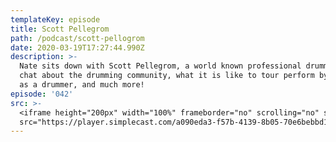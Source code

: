 ```yaml
---
templateKey: episode
title: Scott Pellegrom
path: /podcast/scott-pellogrom
date: 2020-03-19T17:27:44.990Z
description: >-
  Nate sits down with Scott Pellegrom, a world known professional drummer. They
  chat about the drumming community, what it is like to tour perform by yourself
  as a drummer, and much more! 
episode: '042'
src: >-
  <iframe height="200px" width="100%" frameborder="no" scrolling="no" seamless
  src="https://player.simplecast.com/a090eda3-f57b-4139-8b05-70e6bebbd1c9?dark=false"></iframe>
---
```



